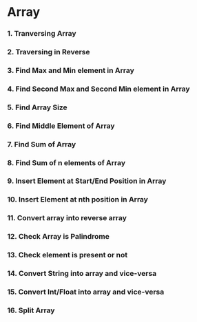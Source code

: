 # Array

### 1. Tranversing Array

### 2. Traversing in Reverse

### 3. Find Max and Min element in Array

### 4. Find Second Max and Second Min element in Array

### 5. Find Array Size

### 6. Find Middle Element of Array

### 7. Find Sum of Array

### 8. Find Sum of n elements of Array

### 9. Insert Element at Start/End Position in Array

### 10. Insert Element at nth position in Array

### 11. Convert array into reverse array

### 12. Check Array is Palindrome

### 13. Check element is present or not

### 14. Convert String into array and vice-versa

### 15. Convert Int/Float into array and vice-versa

### 16. Split Array
